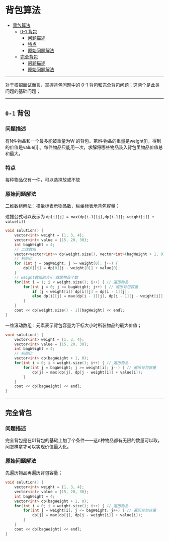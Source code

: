 # 背包算法

<!-- TOC -->

- [背包算法](#%E8%83%8C%E5%8C%85%E7%AE%97%E6%B3%95)
    - [0-1 背包](#0-1-%E8%83%8C%E5%8C%85)
        - [问题描述](#%E9%97%AE%E9%A2%98%E6%8F%8F%E8%BF%B0)
        - [特点](#%E7%89%B9%E7%82%B9)
        - [原始问题解法](#%E5%8E%9F%E5%A7%8B%E9%97%AE%E9%A2%98%E8%A7%A3%E6%B3%95)
    - [完全背包](#%E5%AE%8C%E5%85%A8%E8%83%8C%E5%8C%85)
        - [问题描述](#%E9%97%AE%E9%A2%98%E6%8F%8F%E8%BF%B0)
        - [原始问题解法](#%E5%8E%9F%E5%A7%8B%E9%97%AE%E9%A2%98%E8%A7%A3%E6%B3%95)

<!-- /TOC -->

---
对于校招面试而言，掌握背包问题中的 0-1 背包和完全背包问题；这两个是此类问题的基础问题；

---
## `0-1` 背包
### 问题描述
有N件物品和⼀个最多能被重量为W 的背包。第i件物品的重量是weight[i]，得到的价值是value[i] 。每件物品只能⽤⼀次，求解将哪些物品装⼊背包⾥物品价值总和最⼤。

### 特点
每种物品仅有一件，可以选择放或不放

### 原始问题解法
二维数组解法：横坐标表示物品数，纵坐标表示背包容量；

递推公式可以表示为 
`dp[i][j] = max(dp[i-1][j],dp[i-1][j-weight[i]] + value[i])`

```cpp
void solution() {
    vector<int> weight = {1, 3, 4};
    vector<int> value = {15, 20, 30};
    int bagWeight = 4;
    // ⼆维数组
    vector<vector<int>> dp(weight.size(), vector<int>(bagWeight + 1, 0));
    // 初始化
    for (int j = bagWeight; j >= weight[0]; j--) {
        dp[0][j] = dp[0][j - weight[0]] + value[0];
    }
    // weight数组的⼤⼩ 就是物品个数
    for(int i = 1; i < weight.size(); i++) { // 遍历物品
        for(int j = 0; j <= bagWeight; j++) { // 遍历背包容量
            if (j < weight[i]) dp[i][j] = dp[i - 1][j];
            else dp[i][j] = max(dp[i - 1][j], dp[i - 1][j - weight[i]] + value[i]);
        }
    }
    cout << dp[weight.size() - 1][bagWeight] << endl;
}
```

一维滚动数组：元素表示背包容量为下标大小时所装物品的最大价值；
```cpp
void solution() {
    vector<int> weight = {1, 3, 4};
    vector<int> value = {15, 20, 30};
    int bagWeight = 4;
    // 初始化
    vector<int> dp(bagWeight + 1, 0);
    for(int i = 0; i < weight.size(); i++) { // 遍历物品
        for(int j = bagWeight; j >= weight[i]; j--) { // 遍历背包容量
            dp[j] = max(dp[j], dp[j - weight[i]] + value[i]);
        }
    }
    cout << dp[bagWeight] << endl;
}
```
---
## 完全背包
### 问题描述
完全背包是在01背包的基础上加了个条件——这n种物品都有无限的数量可以取，问怎样拿才可以实现价值最大化。

### 原始问题解法
先遍历物品再遍历背包容量；
```cpp
void solution() {
    vector<int> weight = {1, 3, 4};
    vector<int> value = {15, 20, 30};
    int bagWeight = 4;
    vector<int> dp(bagWeight + 1, 0);
    for(int i = 0; i < weight.size(); i++) { // 遍历物品
        for(int j = weight[i]; j <= bagWeight; j++) { // 遍历背包容量
            dp[j] = max(dp[j], dp[j - weight[i]] + value[i]);
        }
    }
    cout << dp[bagWeight] << endl;
}
```
